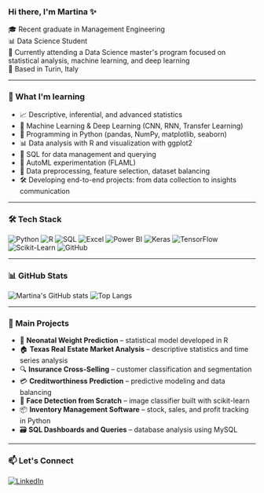 ### Hi there, I'm Martina ✨

🎓 Recent graduate in Management Engineering </br>
📊 Data Science Student</br>
🚀 Currently attending a Data Science master's program focused on statistical analysis, machine learning, and deep learning </br>
📍 Based in Turin, Italy </br>

---

### 🧠 What I'm learning

* 📈 Descriptive, inferential, and advanced statistics
* 🤖 Machine Learning & Deep Learning (CNN, RNN, Transfer Learning)
* 🐍 Programming in Python (pandas, NumPy, matplotlib, seaborn)
* 📊 Data analysis with R and visualization with ggplot2
* 💾 SQL for data management and querying
* 🧪 AutoML experimentation (FLAML)
* 📂 Data preprocessing, feature selection, dataset balancing
* 🛠 Developing end-to-end projects: from data collection to insights communication

---

### 🛠 Tech Stack
![Python](https://img.shields.io/badge/Python-3776AB?style=for-the-badge&logo=python&logoColor=white)
![R](https://img.shields.io/badge/R-276DC3?style=for-the-badge&logo=r&logoColor=white)
![SQL](https://img.shields.io/badge/SQL-4479A1?style=for-the-badge&logo=postgresql&logoColor=white)
![Excel](https://img.shields.io/badge/Excel-217346?style=for-the-badge&logo=microsoft-excel&logoColor=white)
![Power BI](https://img.shields.io/badge/Power_BI-F2C811?style=for-the-badge&logo=powerbi&logoColor=black)
![Keras](https://img.shields.io/badge/Keras-D00000?style=for-the-badge&logo=keras&logoColor=white)
![TensorFlow](https://img.shields.io/badge/TensorFlow-FF6F00?style=for-the-badge&logo=tensorflow&logoColor=white)
![Scikit-Learn](https://img.shields.io/badge/scikit--learn-F7931E?style=for-the-badge&logo=scikit-learn&logoColor=white)
![GitHub](https://img.shields.io/badge/GitHub-181717?style=for-the-badge&logo=github)

---

### 📊 GitHub Stats
![Martina's GitHub stats](https://github-readme-stats.vercel.app/api?username=TUO_USERNAME&show_icons=true&theme=radical)
![Top Langs](https://github-readme-stats.vercel.app/api/top-langs/?username=TUO_USERNAME&layout=compact&theme=radical)

---
### 📂 Main Projects

* 🧮 **Neonatal Weight Prediction** – statistical model developed in R
* 🏠 **Texas Real Estate Market Analysis** – descriptive statistics and time series analysis
* 🔍 **Insurance Cross-Selling** – customer classification and segmentation
* 💳 **Creditworthiness Prediction** – predictive modeling and data balancing
* 🤖 **Face Detection from Scratch** – image classifier built with scikit-learn
* 📦 **Inventory Management Software** – stock, sales, and profit tracking in Python
* 🗃 **SQL Dashboards and Queries** – database analysis using MySQL

---

### 📫 Let's Connect
[![LinkedIn](https://img.shields.io/badge/LinkedIn-0A66C2?style=for-the-badge&logo=linkedin&logoColor=white)](https://www.linkedin.com/in/tuo-linkedin/)

